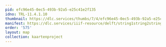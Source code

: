```yaml
---
pid: efc96e45-0ec5-493b-92a5-e25c41e2f135
idno: TRL-11.4.1.10
thumbnail: https://dlc.services/thumbs/7/4/efc96e45-0ec5-493b-92a5-e25c41e2f135/full/400,339/0/default.jpg
manifest: https://dlc.services/iiif-resource/delft/string1string2string3/kaartenproject-2007/TRL-11.4.1.10
order: '575'
layout: map
collection: kaartenproject
---
```

